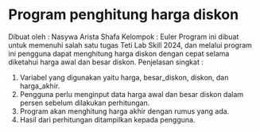 # Program penghitung harga diskon

Dibuat oleh : Nasywa Arista Shafa
Kelompok : Euler
Program ini dibuat untuk memenuhi salah satu tugas Teti Lab Skill 2024, dan melalui program ini pengguna dapat menghitung harga diskon dengan cepat selama diketahui harga awal dan besar diskon.
Penjelasan singkat :
1. Variabel yang digunakan yaitu harga, besar_diskon, diskon, dan harga_akhir.
2. Pengguna perlu menginput data harga awal dan besar diskon dalam persen sebelum dilakukan perhitungan.
3. Program akan menghitung harga akhir dengan rumus yang ada.
4. Hasil dari perhitungan ditampilkan kepada pengguna.
